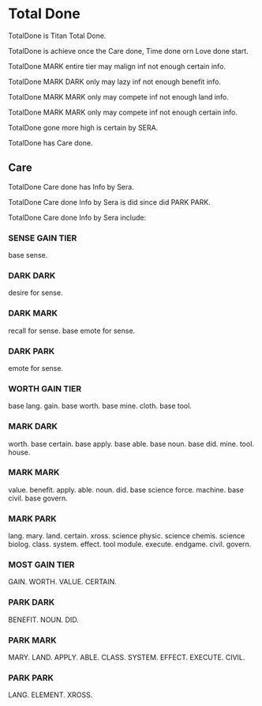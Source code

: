 # Total Done

TotalDone is Titan Total Done.

TotalDone is achieve once the Care done, Time done orn Love done start.

TotalDone MARK entire tier may malign inf not enough certain info.

TotalDone MARK DARK only may lazy inf not enough benefit info.

TotalDone MARK MARK only may compete inf not enough land info.

TotalDone MARK MARK only may compete inf not enough certain info.

TotalDone gone more high is certain by SERA.

TotalDone has Care done.

## Care
TotalDone Care done has Info by Sera.

TotalDone Care done Info by Sera is did since did PARK PARK.

TotalDone Care done Info by Sera include:

### SENSE GAIN TIER
base sense.

### DARK DARK
desire for sense.

### DARK MARK
recall for sense.
base emote for sense.

### DARK PARK
emote for sense.

### WORTH GAIN TIER
base lang.
gain.
base worth.
base mine.
cloth.
base tool.

### MARK DARK
worth.
base certain.
base apply.
base able.
base noun.
base did.
mine.
tool.
house.

### MARK MARK
value.
benefit.
apply.
able.
noun.
did.
base science force.
machine.
base civil.
base govern.

### MARK PARK
lang.
mary.
land.
certain.
xross.
science physic.
science chemis.
science biolog.
class.
system.
effect.
tool module.
execute.
endgame.
civil.
govern. 

### MOST GAIN TIER
GAIN.
WORTH.
VALUE.
CERTAIN.

### PARK DARK
BENEFIT.
NOUN.
DID.

### PARK MARK
MARY.
LAND.
APPLY.
ABLE.
CLASS.
SYSTEM.
EFFECT.
EXECUTE.
CIVIL.

### PARK PARK
LANG.
ELEMENT.
XROSS.